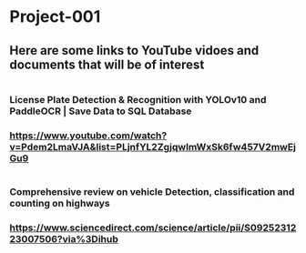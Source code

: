 # Project-001
## Here are some links to YouTube vidoes and documents that will be of interest
#
### License Plate Detection & Recognition with YOLOv10 and PaddleOCR | Save Data to SQL Database
### https://www.youtube.com/watch?v=Pdem2LmaVJA&list=PLjnfYL2ZgjqwImWxSk6fw457V2mwEjGu9
#
#
### Comprehensive review on vehicle Detection, classification and counting on highways
### https://www.sciencedirect.com/science/article/pii/S0925231223007506?via%3Dihub
